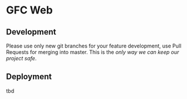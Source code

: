 # GFC Web
## Development
Please use only new git branches for your feature development, use Pull Requests for merging into master. This is the _only way we can keep our project safe_.
## Deployment
tbd
